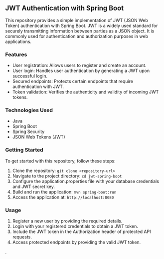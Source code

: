 ## JWT Authentication with Spring Boot

This repository provides a simple implementation of JWT (JSON Web Token) authentication with Spring Boot. JWT is a widely used standard for securely transmitting information between parties as a JSON object. It is commonly used for authentication and authorization purposes in web applications.

### Features

- User registration: Allows users to register and create an account.
- User login: Handles user authentication by generating a JWT upon successful login.
- Secured endpoints: Protects certain endpoints that require authentication with JWT.
- Token validation: Verifies the authenticity and validity of incoming JWT tokens.

### Technologies Used

- Java
- Spring Boot
- Spring Security
- JSON Web Tokens (JWT)

### Getting Started

To get started with this repository, follow these steps:

1. Clone the repository: `git clone <repository-url>`
2. Navigate to the project directory: `cd jwt-spring-boot`
3. Configure the application.properties file with your database credentials and JWT secret key.
4. Build and run the application: `mvn spring-boot:run`
5. Access the application at: `http://localhost:8080`

### Usage

1. Register a new user by providing the required details.
2. Login with your registered credentials to obtain a JWT token.
3. Include the JWT token in the Authorization header of protected API requests.
4. Access protected endpoints by providing the valid JWT token.

.
